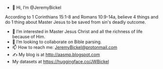 - 👋 Hi, I’m @JeremyBickel

According to 1 Corinthians 15:1-8 and Romans 10:9-14a, believe 4 things and do 1 thing about Master Jesus to be saved from sin's deadly outcome.

- 👀 I’m interested in Master Jesus Christ and all the richness of life because of Him.
- 💞️ I’m looking to collaborate on Bible parsing.
- 📫 How to reach me: JeremyBickel@protonmail.com
- ✍️ My blog is at http://aasmp.blogspot.com
- My datasets at https://huggingface.co/JWBickel
<!---
JeremyBickel/JeremyBickel is a ✨ special ✨ repository because its `README.md` (this file) appears on your GitHub profile.
You can click the Preview link to take a look at your changes.
--->
